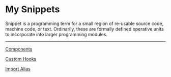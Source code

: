 # My Snippets

Snippet is a programming term for a small region of re-usable source code, machine code, or text. Ordinarily, these are formally defined operative units to incorporate into larger programming modules.

---

[Components](My%20Snippets%201b2aeacbb2998197af11ff73e1b96dc9/Components%201b2aeacbb299813f8665c208a33946a1.md)

[Custom Hooks](My%20Snippets%201b2aeacbb2998197af11ff73e1b96dc9/Custom%20Hooks%201b2aeacbb29981c3bfd6d0767c3442a0.md)

[Import Alias](My%20Snippets%201b2aeacbb2998197af11ff73e1b96dc9/Import%20Alias%201b2aeacbb299817396a9dc69339a583f.md)